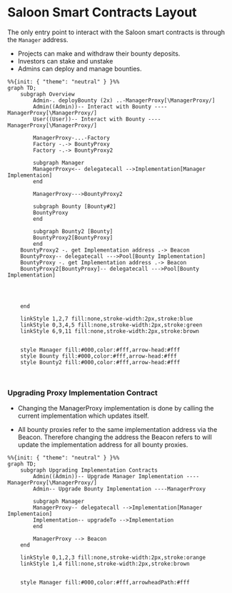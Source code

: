 # Saloon Smart Contracts Layout

The only entry point to interact with the Saloon smart contracts is through the `Manager` address.

- Projects can make and withdraw their bounty deposits.
- Investors can stake and unstake
- Admins can deploy and manage bounties.

```mermaid
%%{init: { "theme": "neutral" } }%%
graph TD;
    subgraph Overview
        Admin-. deployBounty (2x) ..-ManagerProxy[\ManagerProxy/]
        Admin((Admin))-- Interact with Bounty ----ManagerProxy[\ManagerProxy/]
        User((User))-- Interact with Bounty ----ManagerProxy[\ManagerProxy/]

        ManagerProxy-...-Factory
        Factory -.-> BountyProxy
        Factory -.-> BountyProxy2

        subgraph Manager
        ManagerProxy<-- delegatecall -->Implementation[Manager Implementaion]
        end

        ManagerProxy--->BountyProxy2

        subgraph Bounty [Bounty#2]
        BountyProxy
        end

        subgraph Bounty2 [Bounty]
        BountyProxy2[BountyProxy]
        end
    BountyProxy2 -. get Implementation address .-> Beacon
    BountyProxy-- delegatecall --->Pool[Bounty Implementation]
    BountyProxy -. get Implementation address .-> Beacon
    BountyProxy2[BountyProxy]-- delegatecall --->Pool[Bounty Implementation]




    end

    linkStyle 1,2,7 fill:none,stroke-width:2px,stroke:blue
    linkStyle 0,3,4,5 fill:none,stroke-width:2px,stroke:green
    linkStyle 6,9,11 fill:none,stroke-width:2px,stroke:brown


    style Manager fill:#000,color:#fff,arrow-head:#fff
    style Bounty fill:#000,color:#fff,arrow-head:#fff
    style Bounty2 fill:#000,color:#fff,arrow-head:#fff



```

### Upgrading Proxy Implementation Contract

- Changing the ManagerProxy implementation is done by calling the current implementation which updates itself.

- All bounty proxies refer to the same implementation address via the Beacon. Therefore changing the address the Beacon refers to will update the implementation address for all bounty proxies.

```mermaid
%%{init: { "theme": "neutral" } }%%
graph TD;
    subgraph Upgrading Implementation Contracts
        Admin((Admin))-- Upgrade Manager Implementation ----ManagerProxy[\ManagerProxy/]
        Admin-- Upgrade Bounty Implementation ----ManagerProxy

        subgraph Manager
        ManagerProxy-- delegatecall -->Implementation[Manager Implementaion]
        Implementation-- upgradeTo -->Implementation
        end

        ManagerProxy --> Beacon
    end

    linkStyle 0,1,2,3 fill:none,stroke-width:2px,stroke:orange
    linkStyle 1,4 fill:none,stroke-width:2px,stroke:brown


    style Manager fill:#000,color:#fff,arrowheadPath:#fff
```
